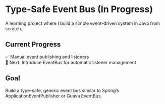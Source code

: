 # Type-Safe Event Bus (In Progress)

A learning project where I build a simple event-driven system in Java from scratch.

## Current Progress
✅ Manual event publishing and listeners  
🚧 Next: Introduce EventBus for automatic listener management

## Goal
Build a type-safe, generic event bus similar to Spring’s ApplicationEventPublisher or Guava EventBus.
